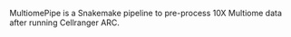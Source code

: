 MultiomePipe is a Snakemake pipeline to pre-process 10X Multiome data after running Cellranger ARC.
